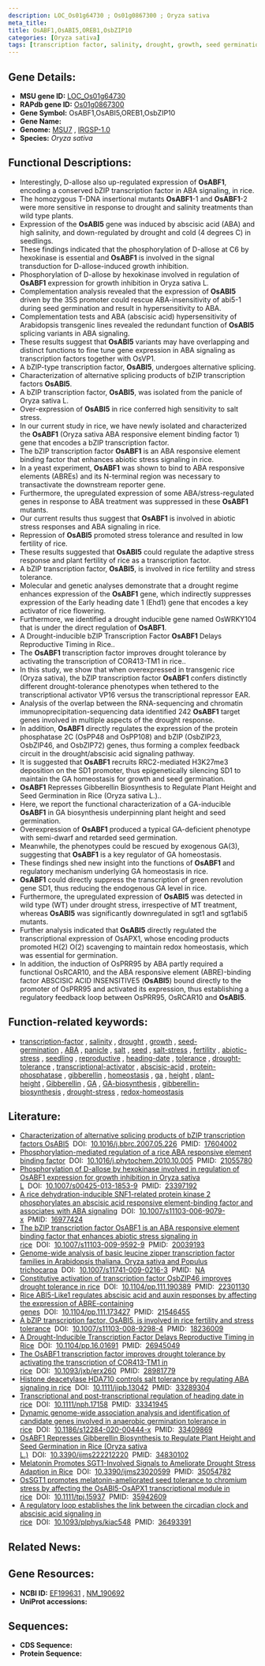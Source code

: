 ```yaml
---
description: LOC_Os01g64730 ; Os01g0867300 ; Oryza sativa
meta_title:
title: OsABF1,OsABI5,OREB1,OsbZIP10
categories: [Oryza sativa]
tags: [transcription factor, salinity, drought, growth, seed germination,  ABA , panicle, salt, seed, salt stress, fertility, abiotic stress, seedling, reproductive, heading date, tolerance, drought tolerance, transcriptional activator, abscisic acid, protein phosphatase, gibberellin, homeostasis, ga, height, plant height, Gibberellin, GA,  ga , GA biosynthesis, gibberellin biosynthesis, drought stress, redox homeostasis, ABA]
---
```


## Gene Details:
- **MSU gene ID:** [LOC_Os01g64730](http://rice.uga.edu/cgi-bin/ORF_infopage.cgi?orf=LOC_Os01g64730)  
- **RAPdb gene ID:** [Os01g0867300](https://rapdb.dna.affrc.go.jp/locus/?name=Os01g0867300)  
- **Gene Symbol:** OsABF1,OsABI5,OREB1,OsbZIP10
- **Gene Name:**
- **Genome:**  [MSU7](http://rice.uga.edu/)&nbsp;,&nbsp;[IRGSP-1.0](https://rapdb.dna.affrc.go.jp/download/irgsp1.html)
- **Species:** *Oryza sativa*

## Functional Descriptions:
   - Interestingly, D-allose also up-regulated expression of **OsABF1**, encoding a conserved bZIP transcription factor in ABA signaling, in rice.
   - The homozygous T-DNA insertional mutants **OsABF1**-1 and **OsABF1**-2 were more sensitive in response to drought and salinity treatments than wild type plants.
   - Expression of the **OsABI5** gene was induced by abscisic acid (ABA) and high salinity, and down-regulated by drought and cold (4 degrees C) in seedlings.
   - These findings indicated that the phosphorylation of D-allose at C6 by hexokinase is essential and **OsABF1** is involved in the signal transduction for D-allose-induced growth inhibition.
   - Phosphorylation of D-allose by hexokinase involved in regulation of **OsABF1** expression for growth inhibition in Oryza sativa L.
   - Complementation analysis revealed that the expression of **OsABI5** driven by the 35S promoter could rescue ABA-insensitivity of abi5-1 during seed germination and result in hypersensitivity to ABA.
   - Complementation tests and ABA (abscisic acid) hypersensitivity of Arabidopsis transgenic lines revealed the redundant function of **OsABI5** splicing variants in ABA signaling.
   - These results suggest that **OsABI5** variants may have overlapping and distinct functions to fine tune gene expression in ABA signaling as transcription factors together with OsVP1.
   - A bZIP-type transcription factor, **OsABI5**, undergoes alternative splicing.
   - Characterization of alternative splicing products of bZIP transcription factors **OsABI5**.
   - A bZIP transcription factor, **OsABI5**, was isolated from the panicle of Oryza sativa L.
   - Over-expression of **OsABI5** in rice conferred high sensitivity to salt stress.
   - In our current study in rice, we have newly isolated and characterized the **OsABF1** (Oryza sativa ABA responsive element binding factor 1) gene that encodes a bZIP transcription factor.
   - The bZIP transcription factor **OsABF1** is an ABA responsive element binding factor that enhances abiotic stress signaling in rice.
   - In a yeast experiment, **OsABF1** was shown to bind to ABA responsive elements (ABREs) and its N-terminal region was necessary to transactivate the downstream reporter gene.
   - Furthermore, the upregulated expression of some ABA/stress-regulated genes in response to ABA treatment was suppressed in these **OsABF1** mutants.
   - Our current results thus suggest that **OsABF1** is involved in abiotic stress responses and ABA signaling in rice.
   - Repression of **OsABI5** promoted stress tolerance and resulted in low fertility of rice.
   - These results suggested that **OsABI5** could regulate the adaptive stress response and plant fertility of rice as a transcription factor.
   - A bZIP transcription factor, **OsABI5**, is involved in rice fertility and stress tolerance.
   - Molecular and genetic analyses demonstrate that a drought regime enhances expression of the **OsABF1** gene, which indirectly suppresses expression of the Early heading date 1 (Ehd1) gene that encodes a key activator of rice flowering.
   - Furthermore, we identified a drought inducible gene named OsWRKY104 that is under the direct regulation of **OsABF1**.
   - A Drought-inducible bZIP Transcription Factor **OsABF1** Delays Reproductive Timing in Rice..
   - The **OsABF1** transcription factor improves drought tolerance by activating the transcription of COR413-TM1 in rice..
   - In this study, we show that when overexpressed in transgenic rice (Oryza sativa), the bZIP transcription factor **OsABF1** confers distinctly different drought-tolerance phenotypes when tethered to the transcriptional activator VP16 versus the transcriptional repressor EAR.
   - Analysis of the overlap between the RNA-sequencing and chromatin immunoprecipitation-sequencing data identified 242 **OsABF1** target genes involved in multiple aspects of the drought response.
   - In addition, **OsABF1** directly regulates the expression of the protein phosphatase 2C (OsPP48 and OsPP108) and bZIP (OsbZIP23, OsbZIP46, and OsbZIP72) genes, thus forming a complex feedback circuit in the drought/abscisic acid signaling pathway.
   - It is suggested that **OsABF1** recruits RRC2-mediated H3K27me3 deposition on the SD1 promoter, thus epigenetically silencing SD1 to maintain the GA homeostasis for growth and seed germination.
   - **OsABF1** Represses Gibberellin Biosynthesis to Regulate Plant Height and Seed Germination in Rice (Oryza sativa L.)..
   - Here, we report the functional characterization of a GA-inducible **OsABF1** in GA biosynthesis underpinning plant height and seed germination.
   - Overexpression of **OsABF1** produced a typical GA-deficient phenotype with semi-dwarf and retarded seed germination.
   - Meanwhile, the phenotypes could be rescued by exogenous GA(3), suggesting that **OsABF1** is a key regulator of GA homeostasis.
   - These findings shed new insight into the functions of **OsABF1** and regulatory mechanism underlying GA homeostasis in rice.
   - **OsABF1** could directly suppress the transcription of green revolution gene SD1, thus reducing the endogenous GA level in rice.
   - Furthermore, the upregulated expression of **OsABI5** was detected in wild type (WT) under drought stress, irrespective of MT treatment, whereas **OsABI5** was significantly downregulated in sgt1 and sgt1abi5 mutants.
   - Further analysis indicated that **OsABI5** directly regulated the transcriptional expression of OsAPX1, whose encoding products promoted H(2) O(2) scavenging to maintain redox homeostasis, which was essential for germination.
   - In addition, the induction of OsPRR95 by ABA partly required a functional OsRCAR10, and the ABA responsive element (ABRE)-binding factor ABSCISIC ACID INSENSITIVE5 (**OsABI5**) bound directly to the promoter of OsPRR95 and activated its expression, thus establishing a regulatory feedback loop between OsPRR95, OsRCAR10 and **OsABI5**.

## Function-related keywords:
   - [transcription-factor](/tags/transcription-factor/)&nbsp;,&nbsp;[salinity](/tags/salinity/)&nbsp;,&nbsp;[drought](/tags/drought/)&nbsp;,&nbsp;[growth](/tags/growth/)&nbsp;,&nbsp;[seed-germination](/tags/seed-germination/)&nbsp;,&nbsp;[ABA](/tags/ABA/)&nbsp;,&nbsp;[panicle](/tags/panicle/)&nbsp;,&nbsp;[salt](/tags/salt/)&nbsp;,&nbsp;[seed](/tags/seed/)&nbsp;,&nbsp;[salt-stress](/tags/salt-stress/)&nbsp;,&nbsp;[fertility](/tags/fertility/)&nbsp;,&nbsp;[abiotic-stress](/tags/abiotic-stress/)&nbsp;,&nbsp;[seedling](/tags/seedling/)&nbsp;,&nbsp;[reproductive](/tags/reproductive/)&nbsp;,&nbsp;[heading-date](/tags/heading-date/)&nbsp;,&nbsp;[tolerance](/tags/tolerance/)&nbsp;,&nbsp;[drought-tolerance](/tags/drought-tolerance/)&nbsp;,&nbsp;[transcriptional-activator](/tags/transcriptional-activator/)&nbsp;,&nbsp;[abscisic-acid](/tags/abscisic-acid/)&nbsp;,&nbsp;[protein-phosphatase](/tags/protein-phosphatase/)&nbsp;,&nbsp;[gibberellin](/tags/gibberellin/)&nbsp;,&nbsp;[homeostasis](/tags/homeostasis/)&nbsp;,&nbsp;[ga](/tags/ga/)&nbsp;,&nbsp;[height](/tags/height/)&nbsp;,&nbsp;[plant-height](/tags/plant-height/)&nbsp;,&nbsp;[Gibberellin](/tags/Gibberellin/)&nbsp;,&nbsp;[GA](/tags/GA/)&nbsp;,&nbsp;[GA-biosynthesis](/tags/GA-biosynthesis/)&nbsp;,&nbsp;[gibberellin-biosynthesis](/tags/gibberellin-biosynthesis/)&nbsp;,&nbsp;[drought-stress](/tags/drought-stress/)&nbsp;,&nbsp;[redox-homeostasis](/tags/redox-homeostasis/)

## Literature:
   - [Characterization of alternative splicing products of bZIP transcription factors OsABI5](https://www.doi.org/10.1016/j.bbrc.2007.05.226)&nbsp;&nbsp;DOI:&nbsp;&nbsp;[10.1016/j.bbrc.2007.05.226](https://www.doi.org/10.1016/j.bbrc.2007.05.226)&nbsp;&nbsp;PMID:&nbsp;&nbsp;[17604002](https://pubmed.ncbi.nlm.nih.gov/17604002/)
   - [Phosphorylation-mediated regulation of a rice ABA responsive element binding factor](https://www.doi.org/10.1016/j.phytochem.2010.10.005)&nbsp;&nbsp;DOI:&nbsp;&nbsp;[10.1016/j.phytochem.2010.10.005](https://www.doi.org/10.1016/j.phytochem.2010.10.005)&nbsp;&nbsp;PMID:&nbsp;&nbsp;[21055780](https://pubmed.ncbi.nlm.nih.gov/21055780/)
   - [Phosphorylation of D-allose by hexokinase involved in regulation of OsABF1 expression for growth inhibition in Oryza sativa L](https://www.doi.org/10.1007/s00425-013-1853-9)&nbsp;&nbsp;DOI:&nbsp;&nbsp;[10.1007/s00425-013-1853-9](https://www.doi.org/10.1007/s00425-013-1853-9)&nbsp;&nbsp;PMID:&nbsp;&nbsp;[23397192](https://pubmed.ncbi.nlm.nih.gov/23397192/)
   - [A rice dehydration-inducible SNF1-related protein kinase 2 phosphorylates an abscisic acid responsive element-binding factor and associates with ABA signaling](https://www.doi.org/10.1007/s11103-006-9079-x)&nbsp;&nbsp;DOI:&nbsp;&nbsp;[10.1007/s11103-006-9079-x](https://www.doi.org/10.1007/s11103-006-9079-x)&nbsp;&nbsp;PMID:&nbsp;&nbsp;[16977424](https://pubmed.ncbi.nlm.nih.gov/16977424/)
   - [The bZIP transcription factor OsABF1 is an ABA responsive element binding factor that enhances abiotic stress signaling in rice](https://www.doi.org/10.1007/s11103-009-9592-9)&nbsp;&nbsp;DOI:&nbsp;&nbsp;[10.1007/s11103-009-9592-9](https://www.doi.org/10.1007/s11103-009-9592-9)&nbsp;&nbsp;PMID:&nbsp;&nbsp;[20039193](https://pubmed.ncbi.nlm.nih.gov/20039193/)
   - [Genome-wide analysis of basic leucine zipper transcription factor families in Arabidopsis thaliana, Oryza sativa and Populus trichocarpa](https://www.doi.org/10.1007/s11741-009-0216-3)&nbsp;&nbsp;DOI:&nbsp;&nbsp;[10.1007/s11741-009-0216-3](https://www.doi.org/10.1007/s11741-009-0216-3)&nbsp;&nbsp;PMID:&nbsp;&nbsp;[NA](https://pubmed.ncbi.nlm.nih.gov/NA/)
   - [Constitutive activation of transcription factor OsbZIP46 improves drought tolerance in rice](https://www.doi.org/10.1104/pp.111.190389)&nbsp;&nbsp;DOI:&nbsp;&nbsp;[10.1104/pp.111.190389](https://www.doi.org/10.1104/pp.111.190389)&nbsp;&nbsp;PMID:&nbsp;&nbsp;[22301130](https://pubmed.ncbi.nlm.nih.gov/22301130/)
   - [Rice ABI5-Like1 regulates abscisic acid and auxin responses by affecting the expression of ABRE-containing genes](https://www.doi.org/10.1104/pp.111.173427)&nbsp;&nbsp;DOI:&nbsp;&nbsp;[10.1104/pp.111.173427](https://www.doi.org/10.1104/pp.111.173427)&nbsp;&nbsp;PMID:&nbsp;&nbsp;[21546455](https://pubmed.ncbi.nlm.nih.gov/21546455/)
   - [A bZIP transcription factor, OsABI5, is involved in rice fertility and stress tolerance](https://www.doi.org/10.1007/s11103-008-9298-4)&nbsp;&nbsp;DOI:&nbsp;&nbsp;[10.1007/s11103-008-9298-4](https://www.doi.org/10.1007/s11103-008-9298-4)&nbsp;&nbsp;PMID:&nbsp;&nbsp;[18236009](https://pubmed.ncbi.nlm.nih.gov/18236009/)
   - [A Drought-Inducible Transcription Factor Delays Reproductive Timing in Rice](https://www.doi.org/10.1104/pp.16.01691)&nbsp;&nbsp;DOI:&nbsp;&nbsp;[10.1104/pp.16.01691](https://www.doi.org/10.1104/pp.16.01691)&nbsp;&nbsp;PMID:&nbsp;&nbsp;[26945049](https://pubmed.ncbi.nlm.nih.gov/26945049/)
   - [The OsABF1 transcription factor improves drought tolerance by activating the transcription of COR413-TM1 in rice](https://www.doi.org/10.1093/jxb/erx260)&nbsp;&nbsp;DOI:&nbsp;&nbsp;[10.1093/jxb/erx260](https://www.doi.org/10.1093/jxb/erx260)&nbsp;&nbsp;PMID:&nbsp;&nbsp;[28981779](https://pubmed.ncbi.nlm.nih.gov/28981779/)
   - [Histone deacetylase HDA710 controls salt tolerance by regulating ABA signaling in rice](https://www.doi.org/10.1111/jipb.13042)&nbsp;&nbsp;DOI:&nbsp;&nbsp;[10.1111/jipb.13042](https://www.doi.org/10.1111/jipb.13042)&nbsp;&nbsp;PMID:&nbsp;&nbsp;[33289304](https://pubmed.ncbi.nlm.nih.gov/33289304/)
   - [Transcriptional and post-transcriptional regulation of heading date in rice](https://www.doi.org/10.1111/nph.17158)&nbsp;&nbsp;DOI:&nbsp;&nbsp;[10.1111/nph.17158](https://www.doi.org/10.1111/nph.17158)&nbsp;&nbsp;PMID:&nbsp;&nbsp;[33341945](https://pubmed.ncbi.nlm.nih.gov/33341945/)
   - [Dynamic genome-wide association analysis and identification of candidate genes involved in anaerobic germination tolerance in rice](https://www.doi.org/10.1186/s12284-020-00444-x)&nbsp;&nbsp;DOI:&nbsp;&nbsp;[10.1186/s12284-020-00444-x](https://www.doi.org/10.1186/s12284-020-00444-x)&nbsp;&nbsp;PMID:&nbsp;&nbsp;[33409869](https://pubmed.ncbi.nlm.nih.gov/33409869/)
   - [OsABF1 Represses Gibberellin Biosynthesis to Regulate Plant Height and Seed Germination in Rice (Oryza sativa L.)](https://www.doi.org/10.3390/ijms222212220)&nbsp;&nbsp;DOI:&nbsp;&nbsp;[10.3390/ijms222212220](https://www.doi.org/10.3390/ijms222212220)&nbsp;&nbsp;PMID:&nbsp;&nbsp;[34830102](https://pubmed.ncbi.nlm.nih.gov/34830102/)
   - [Melatonin Promotes SGT1-Involved Signals to Ameliorate Drought Stress Adaption in Rice](https://www.doi.org/10.3390/ijms23020599)&nbsp;&nbsp;DOI:&nbsp;&nbsp;[10.3390/ijms23020599](https://www.doi.org/10.3390/ijms23020599)&nbsp;&nbsp;PMID:&nbsp;&nbsp;[35054782](https://pubmed.ncbi.nlm.nih.gov/35054782/)
   - [OsSGT1 promotes melatonin-ameliorated seed tolerance to chromium stress by affecting the OsABI5-OsAPX1 transcriptional module in rice](https://www.doi.org/10.1111/tpj.15937)&nbsp;&nbsp;DOI:&nbsp;&nbsp;[10.1111/tpj.15937](https://www.doi.org/10.1111/tpj.15937)&nbsp;&nbsp;PMID:&nbsp;&nbsp;[35942609](https://pubmed.ncbi.nlm.nih.gov/35942609/)
   - [A regulatory loop establishes the link between the circadian clock and abscisic acid signaling in rice](https://www.doi.org/10.1093/plphys/kiac548)&nbsp;&nbsp;DOI:&nbsp;&nbsp;[10.1093/plphys/kiac548](https://www.doi.org/10.1093/plphys/kiac548)&nbsp;&nbsp;PMID:&nbsp;&nbsp;[36493391](https://pubmed.ncbi.nlm.nih.gov/36493391/)

## Related News:

## Gene Resources:
- **NCBI ID:**  [EF199631](http://www.ncbi.nlm.nih.gov/nuccore/EF199631)&nbsp;,&nbsp;[NM_190692](http://www.ncbi.nlm.nih.gov/nuccore/NM_190692)
- **UniProt accessions:** [](https://www.uniprot.org/uniprotkb//entry)

## Sequences:
- **CDS Sequence:**
- **Protein Sequence:**

